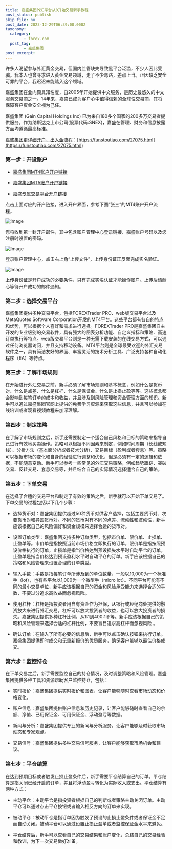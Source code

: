 ```yaml
---
title: 嘉盛集团外汇平台从0开始交易新手教程
post_status: publish
skip_file: no
post_date: 2023-12-29T06:39:00.000Z
taxonomy:
  category:
        - forex-com
  post_tag:
        - 嘉盛集团
post_excerpt: 
---
```

许多人渴望参与外汇黄金交易，但国内监管缺失导致黑平台泛滥，不少人因此受骗。我本人也曾寻求进入黄金交易领域，走了不少弯路，差点上当。正因缺乏安全可靠的平台，我迟迟未能踏入这个领域。

嘉盛集团在业内颇具知名度，自2005年开始提供中文服务，是历史最悠久的中文服务交易商之一。14年来，嘉盛已成为客户心中值得信赖的全球性交易商，其将保障客户资金安全视为己任。

嘉盛集团 (Gain Capital Holdings Inc) 已为来自180多个国家的200多万交易者提供服务。作为纳斯达克上市公司(股票代码:SNEX)，嘉盛在管理、财务和信息披露方面均遵循最高标准。

[嘉盛集团更详细开户，出入金流程](https://funstoutiao.com/27075.html)：[https://funstoutiao.com/27075.html](https://funstoutiao.com/27075.html)

### 第一步：开设账户

* [嘉盛集团MT4账户开户链接](https://s.ssgg.net/jsmt4)

* [嘉盛集团MT5账户开户链接](https://s.ssgg.net/jsmt5)

* [嘉盛专属交易平台开户链接](https://s.ssgg.net/js)

点击上面对应的开户链接，进入开户界面，参考下图“张三”的MT4账户开户流程。

![Image](https://prod-files-secure.s3.us-west-2.amazonaws.com/39ed1227-6d7d-4570-be36-9ccd4a2c4241/7a167aea-686b-400d-af59-4e18eb607a40/640.png?X-Amz-Algorithm=AWS4-HMAC-SHA256&X-Amz-Content-Sha256=UNSIGNED-PAYLOAD&X-Amz-Credential=ASIAZI2LB46632PASKLL%2F20250319%2Fus-west-2%2Fs3%2Faws4_request&X-Amz-Date=20250319T101308Z&X-Amz-Expires=3600&X-Amz-Security-Token=IQoJb3JpZ2luX2VjEBoaCXVzLXdlc3QtMiJFMEMCIEiPrRYQXq2tGJoJbHU%2Fjghw55pIHCQMowbA0Iv0UAVkAh9Zl6KTGuLqJKGuH0zbjyMKuXoUl55FbeiA5qHD9W4XKv8DCHMQABoMNjM3NDIzMTgzODA1IgyMJmXNwz2n79Ch4eUq3ANn4Exor4xCQ9VDENMkdTOta9vlyqktI4fQYaWNz5HC5rpCEYcodbJrQhGwCGlJab4VBZ0yJ4CiOVjoZJphGaLj%2FmqnfCN3mGLwgAEaHKEtQqcpXHK8nsRKrgSVRn6gcPS5FhzMG3HZtqK%2FRZ7Z90DJMGuojHkX%2BxC4L%2FK4x2oC0C83k5CdgbRtUdgBk4vbBDhR9M8mGw8kXKePh9q76lsMjDkFXczwi2uyZLLDQudaBtfvLVSMdH%2BP3RKAZxyx6GvRDLDGKYgPuhMT0Gy7RvKTXSj8BBrud3G5ZfsKsXPKPlu1E0Qy0RL7co1FNIT2lHkOXyaxVy%2FQs1VjxjeaaYrTUKdw1lyYT8KI5r15g3DE6RgHAKNwEQPRE14i3%2FfE%2B24Wwty7lbaUqn2npna1L62qQbgJ6WxURzHiwghgGwtGkrMMiJgdk4MRoI3gNxV7agIROqEru%2BWiY6pqNPpKGEkdJ%2FrHYGEZu3KmSplb3DiPGsXHsHeKovQGn5pnDxylWTdBUfv5i6EQxtSr5JKNgLgiNLnS5noAxTL19cYGGPtxSsiHa0gra1ulTMYD7EkuWoBdwr41%2BwtDQVDm7AFAd5TFMXnU%2BBiXmhCnOrAanX1%2Faib5qSGMmvdVKq7M5jDToeq%2BBjqnAbz%2FgX0X9Uo3ZAl11aLN3%2Fcini%2BNz%2BhB7iSZOddGRCDiG4NjRg%2FrXR8uZ2V4OvUNNRUzTInoNgj19ZzlfgILybOaR4smEPZUQacM4Zb4Y08M18iNYoaI1exWSLuIdxm6lvEbctxkCMOF9eu17TfCsFyshuWSj8UJBp01%2FkDY0iQ7HHp%2B4e%2BJqAF6KdWeHHJZJAYgGBteTVQxfyaP6vr0JB5kFXRo1Tfu&X-Amz-Signature=a2e39bfd77f972acbb16a84c99af593b03c88907cd443b7f1f384eb40ec9a3d0&X-Amz-SignedHeaders=host&x-id=GetObject)

您将收到第一封开户邮件，其中包含账户管理中心登录链接、嘉盛账户号码以及您注册时设置的密码。

![Image](https://prod-files-secure.s3.us-west-2.amazonaws.com/39ed1227-6d7d-4570-be36-9ccd4a2c4241/eaa1c6b3-2877-4284-a0e1-530e222c27fb/image.png?X-Amz-Algorithm=AWS4-HMAC-SHA256&X-Amz-Content-Sha256=UNSIGNED-PAYLOAD&X-Amz-Credential=ASIAZI2LB46632PASKLL%2F20250319%2Fus-west-2%2Fs3%2Faws4_request&X-Amz-Date=20250319T101308Z&X-Amz-Expires=3600&X-Amz-Security-Token=IQoJb3JpZ2luX2VjEBoaCXVzLXdlc3QtMiJFMEMCIEiPrRYQXq2tGJoJbHU%2Fjghw55pIHCQMowbA0Iv0UAVkAh9Zl6KTGuLqJKGuH0zbjyMKuXoUl55FbeiA5qHD9W4XKv8DCHMQABoMNjM3NDIzMTgzODA1IgyMJmXNwz2n79Ch4eUq3ANn4Exor4xCQ9VDENMkdTOta9vlyqktI4fQYaWNz5HC5rpCEYcodbJrQhGwCGlJab4VBZ0yJ4CiOVjoZJphGaLj%2FmqnfCN3mGLwgAEaHKEtQqcpXHK8nsRKrgSVRn6gcPS5FhzMG3HZtqK%2FRZ7Z90DJMGuojHkX%2BxC4L%2FK4x2oC0C83k5CdgbRtUdgBk4vbBDhR9M8mGw8kXKePh9q76lsMjDkFXczwi2uyZLLDQudaBtfvLVSMdH%2BP3RKAZxyx6GvRDLDGKYgPuhMT0Gy7RvKTXSj8BBrud3G5ZfsKsXPKPlu1E0Qy0RL7co1FNIT2lHkOXyaxVy%2FQs1VjxjeaaYrTUKdw1lyYT8KI5r15g3DE6RgHAKNwEQPRE14i3%2FfE%2B24Wwty7lbaUqn2npna1L62qQbgJ6WxURzHiwghgGwtGkrMMiJgdk4MRoI3gNxV7agIROqEru%2BWiY6pqNPpKGEkdJ%2FrHYGEZu3KmSplb3DiPGsXHsHeKovQGn5pnDxylWTdBUfv5i6EQxtSr5JKNgLgiNLnS5noAxTL19cYGGPtxSsiHa0gra1ulTMYD7EkuWoBdwr41%2BwtDQVDm7AFAd5TFMXnU%2BBiXmhCnOrAanX1%2Faib5qSGMmvdVKq7M5jDToeq%2BBjqnAbz%2FgX0X9Uo3ZAl11aLN3%2Fcini%2BNz%2BhB7iSZOddGRCDiG4NjRg%2FrXR8uZ2V4OvUNNRUzTInoNgj19ZzlfgILybOaR4smEPZUQacM4Zb4Y08M18iNYoaI1exWSLuIdxm6lvEbctxkCMOF9eu17TfCsFyshuWSj8UJBp01%2FkDY0iQ7HHp%2B4e%2BJqAF6KdWeHHJZJAYgGBteTVQxfyaP6vr0JB5kFXRo1Tfu&X-Amz-Signature=5e7e18ae12a90ecdf97d7106489c67395e9d82ca34877ba7bfd52f23dbff80da&X-Amz-SignedHeaders=host&x-id=GetObject)

登录账户管理中心，点击右上角“上传文件”，上传身份证正反面完成实名验证。

![Image](https://prod-files-secure.s3.us-west-2.amazonaws.com/39ed1227-6d7d-4570-be36-9ccd4a2c4241/54090639-09fc-46b4-a135-e0289f707147/image.png?X-Amz-Algorithm=AWS4-HMAC-SHA256&X-Amz-Content-Sha256=UNSIGNED-PAYLOAD&X-Amz-Credential=ASIAZI2LB46632PASKLL%2F20250319%2Fus-west-2%2Fs3%2Faws4_request&X-Amz-Date=20250319T101308Z&X-Amz-Expires=3600&X-Amz-Security-Token=IQoJb3JpZ2luX2VjEBoaCXVzLXdlc3QtMiJFMEMCIEiPrRYQXq2tGJoJbHU%2Fjghw55pIHCQMowbA0Iv0UAVkAh9Zl6KTGuLqJKGuH0zbjyMKuXoUl55FbeiA5qHD9W4XKv8DCHMQABoMNjM3NDIzMTgzODA1IgyMJmXNwz2n79Ch4eUq3ANn4Exor4xCQ9VDENMkdTOta9vlyqktI4fQYaWNz5HC5rpCEYcodbJrQhGwCGlJab4VBZ0yJ4CiOVjoZJphGaLj%2FmqnfCN3mGLwgAEaHKEtQqcpXHK8nsRKrgSVRn6gcPS5FhzMG3HZtqK%2FRZ7Z90DJMGuojHkX%2BxC4L%2FK4x2oC0C83k5CdgbRtUdgBk4vbBDhR9M8mGw8kXKePh9q76lsMjDkFXczwi2uyZLLDQudaBtfvLVSMdH%2BP3RKAZxyx6GvRDLDGKYgPuhMT0Gy7RvKTXSj8BBrud3G5ZfsKsXPKPlu1E0Qy0RL7co1FNIT2lHkOXyaxVy%2FQs1VjxjeaaYrTUKdw1lyYT8KI5r15g3DE6RgHAKNwEQPRE14i3%2FfE%2B24Wwty7lbaUqn2npna1L62qQbgJ6WxURzHiwghgGwtGkrMMiJgdk4MRoI3gNxV7agIROqEru%2BWiY6pqNPpKGEkdJ%2FrHYGEZu3KmSplb3DiPGsXHsHeKovQGn5pnDxylWTdBUfv5i6EQxtSr5JKNgLgiNLnS5noAxTL19cYGGPtxSsiHa0gra1ulTMYD7EkuWoBdwr41%2BwtDQVDm7AFAd5TFMXnU%2BBiXmhCnOrAanX1%2Faib5qSGMmvdVKq7M5jDToeq%2BBjqnAbz%2FgX0X9Uo3ZAl11aLN3%2Fcini%2BNz%2BhB7iSZOddGRCDiG4NjRg%2FrXR8uZ2V4OvUNNRUzTInoNgj19ZzlfgILybOaR4smEPZUQacM4Zb4Y08M18iNYoaI1exWSLuIdxm6lvEbctxkCMOF9eu17TfCsFyshuWSj8UJBp01%2FkDY0iQ7HHp%2B4e%2BJqAF6KdWeHHJZJAYgGBteTVQxfyaP6vr0JB5kFXRo1Tfu&X-Amz-Signature=8ec6266853b4b73d2c0866edac6abc68f1ab48dba82e0a7a9a0da32bb89accd3&X-Amz-SignedHeaders=host&x-id=GetObject)

上传身份证是开户成功的必要条件，只有完成实名认证才能操作账户。上传后请耐心等待开户成功的邮件通知。

### 第二步：选择交易平台

嘉盛集团提供多种交易平台，包括FOREXTrader PRO、web版交易平台以及MetaQuotes Software Corporation开发的MT4平台。这些平台都有各自的特点和优势，可以根据个人喜好和需求进行选择。FOREXTrader PRO是嘉盛集团自主开发的专业级别的交易软件，具有强大的图表分析功能、自定义指标和策略、高速订单执行等特点。web版交易平台则是一种无需下载安装的在线交易方式，可以通过任何浏览器访问，并且支持移动设备。MT4平台则是全球最受欢迎的外汇交易软件之一，具有简洁友好的界面、丰富灵活的技术分析工具、广泛支持各种自动化程序（EA）等特点。

### 第三步：了解市场规则

在开始进行外汇交易之前，新手必须了解市场规则和基本概念，例如什么是货币对、什么是点差、什么是杠杆、什么是保证金、什么是止损止盈等等。这些概念都会影响到每笔订单的成本和收益，并且涉及到风险管理和资金管理方面的知识。新手可以通过嘉盛集团官网上提供的免费学习资源来获取这些信息，并且可以参加在线培训或者观看视频教程来加深理解。

### 第四步：制定策略

在了解了市场规则之后，新手还需要制定一个适合自己风格和目标的策略来指导自己进行有效地买卖操作。策略可以根据不同因素来制定，例如时间周期（长线或短线）、分析方法（基本面分析或者技术分析）、交易目标（盈利或者套息）等。策略可以根据市场的变化和自身的经验进行调整和优化，但是必须有一定的逻辑和依据，不能随意变动。新手可以参考一些常见的外汇交易策略，例如趋势跟踪、突破交易、反转交易、套息交易等，并且结合自己的实际情况选择适合自己的策略。

### 第五步：下单交易

在选择了合适的交易平台和制定了有效的策略之后，新手就可以开始下单交易了。下单交易的过程包括以下几个步骤：

* 选择货币对：嘉盛集团提供超过50种货币对供客户选择，包括主要货币对、次要货币对和异国货币对。不同的货币对有不同的点差、流动性和波动性，新手应该根据自己的风险偏好和资金规模来选择合适的货币对。

* 设置订单类型：嘉盛集团支持多种订单类型，包括市价单、限价单、止损单、止盈单等。市价单是指按照当前市场价格立即执行的订单，限价单是指按照预设价格执行的订单，止损单是指当价格达到预设损失水平时自动平仓的订单，止盈单是指当价格达到预设盈利水平时自动平仓的订单。新手应该根据自己的策略和风险管理来设置合理的订单类型。

* 输入手数：手数是指每笔订单所涉及到的单位数量，一般以10,000为一个标准手（lot），也有些平台以1,000为一个微型手（micro lot）。不同平台可能有不同的最小交易单位，新手应该根据自己的资金和风险承受能力来选择合适的手数，不要过分追求高收益而忽视风险。

* 使用杠杆：杠杆是指投资者用自有资金作为担保，从银行或经纪商处提供的融资放大来进行外汇交易。杠杆可以放大投资者的收益，也可以放大投资者的损失。嘉盛集团提供多种杠杆比例，从1:1到400:1不等。新手应该根据自己的策略和风险管理来选择合适的杠杆比例，不要盲目追求高杠杆而忽视风险 。

* 确认订单：在输入了所有必要的信息后，新手可以点击确认按钮来执行订单。嘉盛集团提供即时成交和无重新报价的优质服务，确保客户能够以最佳价格成交。

### 第六步：监控持仓

在下单交易之后，新手需要监控自己的持仓情况，及时调整策略和风险管理。嘉盛集团提供多种工具和资源帮助客户监控持仓，包括：

* 实时报价：嘉盛集团提供实时报价和图表，让客户能够随时查看市场动态和价格变化。

* 账户信息：嘉盛集团提供账户信息和历史记录，让客户能够随时查看自己的余额、净值、已用保证金、可用保证金、浮动盈亏等数据。

* 新闻与分析：嘉盛集团提供专业的新闻与分析服务，让客户能够及时获取市场动态和专家观点。

* 交易信号：嘉盛集团提供多种交易信号服务，让客户能够获取市场机会和建议。

### 第七步：平仓结算

在达到预期目标或者触发止损止盈条件后，新手需要平仓结算自己的订单。平仓结算是指关闭已经开启的订单，并且将浮动盈亏转化为实际收入或支出。平仓结算有两种方式：

* 主动平仓：主动平仓是指投资者根据自己的判断或者策略主动关闭订单。主动平仓可以通过点击平仓按钮或者输入相反方向的订单来实现。

* 被动平仓：被动平仓是指订单因为触发了预设的止损止盈条件或者保证金不足而自动关闭。被动平仓可以通过设置止损止盈单或者监控保证金水平来避免。

* 平仓结算后，新手可以查看自己的交易结果和账户变化，总结自己的交易经验和教训，为下一次交易做好准备。